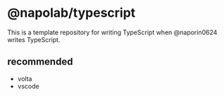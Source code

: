 # @napolab/typescript

This is a template repository for writing TypeScript when @naporin0624 writes TypeScript.

## recommended

- volta
- vscode
